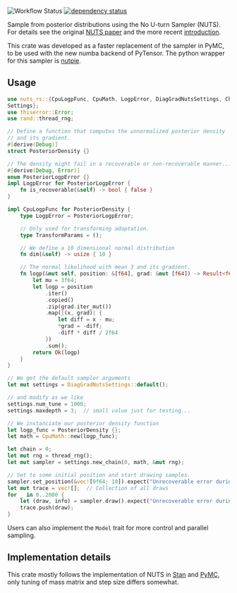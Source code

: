![Workflow Status](https://github.com/pymc-devs/nuts-rs/actions/workflows/test.yml/badge.svg)
[![dependency status](https://deps.rs/repo/github/pymc-devs/nuts-rs/status.svg)](https://deps.rs/repo/github/pymc-devs/nuts-rs)

<!-- cargo-rdme start -->

Sample from posterior distributions using the No U-turn Sampler (NUTS).
For details see the original [NUTS paper](https://arxiv.org/abs/1111.4246)
and the more recent [introduction](https://arxiv.org/abs/1701.02434).

This crate was developed as a faster replacement of the sampler in PyMC,
to be used with the new numba backend of PyTensor. The python wrapper
for this sampler is [nutpie](https://github.com/pymc-devs/nutpie).

## Usage

```rust
use nuts_rs::{CpuLogpFunc, CpuMath, LogpError, DiagGradNutsSettings, Chain, SampleStats,
Settings};
use thiserror::Error;
use rand::thread_rng;

// Define a function that computes the unnormalized posterior density
// and its gradient.
#[derive(Debug)]
struct PosteriorDensity {}

// The density might fail in a recoverable or non-recoverable manner...
#[derive(Debug, Error)]
enum PosteriorLogpError {}
impl LogpError for PosteriorLogpError {
    fn is_recoverable(&self) -> bool { false }
}

impl CpuLogpFunc for PosteriorDensity {
    type LogpError = PosteriorLogpError;

    // Only used for transforming adaptation.
    type TransformParams = ();

    // We define a 10 dimensional normal distribution
    fn dim(&self) -> usize { 10 }

    // The normal likelihood with mean 3 and its gradient.
    fn logp(&mut self, position: &[f64], grad: &mut [f64]) -> Result<f64, Self::LogpError> {
        let mu = 3f64;
        let logp = position
            .iter()
            .copied()
            .zip(grad.iter_mut())
            .map(|(x, grad)| {
                let diff = x - mu;
                *grad = -diff;
                -diff * diff / 2f64
            })
            .sum();
        return Ok(logp)
    }
}

// We get the default sampler arguments
let mut settings = DiagGradNutsSettings::default();

// and modify as we like
settings.num_tune = 1000;
settings.maxdepth = 3;  // small value just for testing...

// We instanciate our posterior density function
let logp_func = PosteriorDensity {};
let math = CpuMath::new(logp_func);

let chain = 0;
let mut rng = thread_rng();
let mut sampler = settings.new_chain(0, math, &mut rng);

// Set to some initial position and start drawing samples.
sampler.set_position(&vec![0f64; 10]).expect("Unrecoverable error during init");
let mut trace = vec![];  // Collection of all draws
for _ in 0..2000 {
    let (draw, info) = sampler.draw().expect("Unrecoverable error during sampling");
    trace.push(draw);
}
```

Users can also implement the `Model` trait for more control and parallel sampling.

## Implementation details

This crate mostly follows the implementation of NUTS in [Stan](https://mc-stan.org) and
[PyMC](https://docs.pymc.io/en/v3/), only tuning of mass matrix and step size differs
somewhat.

<!-- cargo-rdme end -->
